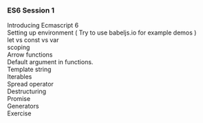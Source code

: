 ### ES6 Session 1  
Introducing Ecmascript 6   
Setting up environment ( Try to use babeljs.io for example demos )  
let vs const vs var  
scoping  
Arrow functions  
Default argument in functions.  
Template string  
Iterables  
Spread operator  
Destructuring  
Promise  
Generators  
Exercise  